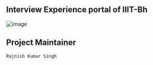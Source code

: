 ## Interview Experience portal of IIIT-Bh

![image](https://github.com/user-attachments/assets/f6505b64-e51e-46fc-b636-3500e400102b)

## Project Maintainer
`Rajnish Kumar Singh`

